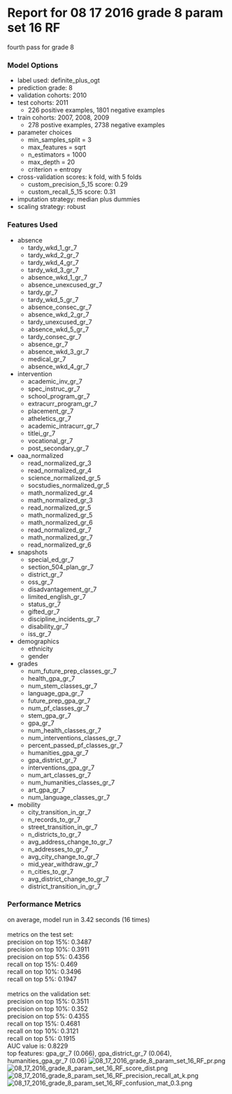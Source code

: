 # Report for 08 17 2016 grade 8 param set 16 RF
fourth pass for grade 8

### Model Options
* label used: definite_plus_ogt
* prediction grade: 8
* validation cohorts: 2010
* test cohorts: 2011
	 * 226 positive examples, 1801 negative examples
* train cohorts: 2007, 2008, 2009
	 * 278 postive examples, 2738 negative examples
* parameter choices
	 * min_samples_split = 3
	 * max_features = sqrt
	 * n_estimators = 1000
	 * max_depth = 20
	 * criterion = entropy
* cross-validation scores: k fold, with 5 folds
	 * custom_precision_5_15 score: 0.29
	 * custom_recall_5_15 score: 0.31
* imputation strategy: median plus dummies
* scaling strategy: robust

### Features Used
* absence
	 * tardy_wkd_1_gr_7
	 * tardy_wkd_2_gr_7
	 * tardy_wkd_4_gr_7
	 * tardy_wkd_3_gr_7
	 * absence_wkd_1_gr_7
	 * absence_unexcused_gr_7
	 * tardy_gr_7
	 * tardy_wkd_5_gr_7
	 * absence_consec_gr_7
	 * absence_wkd_2_gr_7
	 * tardy_unexcused_gr_7
	 * absence_wkd_5_gr_7
	 * tardy_consec_gr_7
	 * absence_gr_7
	 * absence_wkd_3_gr_7
	 * medical_gr_7
	 * absence_wkd_4_gr_7
* intervention
	 * academic_inv_gr_7
	 * spec_instruc_gr_7
	 * school_program_gr_7
	 * extracurr_program_gr_7
	 * placement_gr_7
	 * atheletics_gr_7
	 * academic_intracurr_gr_7
	 * titlei_gr_7
	 * vocational_gr_7
	 * post_secondary_gr_7
* oaa_normalized
	 * read_normalized_gr_3
	 * read_normalized_gr_4
	 * science_normalized_gr_5
	 * socstudies_normalized_gr_5
	 * math_normalized_gr_4
	 * math_normalized_gr_3
	 * read_normalized_gr_5
	 * math_normalized_gr_5
	 * math_normalized_gr_6
	 * read_normalized_gr_7
	 * math_normalized_gr_7
	 * read_normalized_gr_6
* snapshots
	 * special_ed_gr_7
	 * section_504_plan_gr_7
	 * district_gr_7
	 * oss_gr_7
	 * disadvantagement_gr_7
	 * limited_english_gr_7
	 * status_gr_7
	 * gifted_gr_7
	 * discipline_incidents_gr_7
	 * disability_gr_7
	 * iss_gr_7
* demographics
	 * ethnicity
	 * gender
* grades
	 * num_future_prep_classes_gr_7
	 * health_gpa_gr_7
	 * num_stem_classes_gr_7
	 * language_gpa_gr_7
	 * future_prep_gpa_gr_7
	 * num_pf_classes_gr_7
	 * stem_gpa_gr_7
	 * gpa_gr_7
	 * num_health_classes_gr_7
	 * num_interventions_classes_gr_7
	 * percent_passed_pf_classes_gr_7
	 * humanities_gpa_gr_7
	 * gpa_district_gr_7
	 * interventions_gpa_gr_7
	 * num_art_classes_gr_7
	 * num_humanities_classes_gr_7
	 * art_gpa_gr_7
	 * num_language_classes_gr_7
* mobility
	 * city_transition_in_gr_7
	 * n_records_to_gr_7
	 * street_transition_in_gr_7
	 * n_districts_to_gr_7
	 * avg_address_change_to_gr_7
	 * n_addresses_to_gr_7
	 * avg_city_change_to_gr_7
	 * mid_year_withdraw_gr_7
	 * n_cities_to_gr_7
	 * avg_district_change_to_gr_7
	 * district_transition_in_gr_7

### Performance Metrics
on average, model run in 3.42 seconds (16 times) <br/><br/>metrics on the test set: <br/>precision on top 15%: 0.3487 <br/>precision on top 10%: 0.3911 <br/>precision on top 5%: 0.4356 <br/>recall on top 15%: 0.469 <br/>recall on top 10%: 0.3496 <br/>recall on top 5%: 0.1947 <br/><br/>metrics on the validation set: <br/>precision on top 15%: 0.3511 <br/>precision on top 10%: 0.352 <br/>precision on top 5%: 0.4355 <br/>recall on top 15%: 0.4681 <br/>recall on top 10%: 0.3121 <br/>recall on top 5%: 0.1915 <br/>AUC value is: 0.8229 <br/>top features: gpa_gr_7 (0.066), gpa_district_gr_7 (0.064), humanities_gpa_gr_7 (0.06)
![08_17_2016_grade_8_param_set_16_RF_pr.png](figs/08_17_2016_grade_8_param_set_16_RF_pr.png)
![08_17_2016_grade_8_param_set_16_RF_score_dist.png](figs/08_17_2016_grade_8_param_set_16_RF_score_dist.png)
![08_17_2016_grade_8_param_set_16_RF_precision_recall_at_k.png](figs/08_17_2016_grade_8_param_set_16_RF_precision_recall_at_k.png)
![08_17_2016_grade_8_param_set_16_RF_confusion_mat_0.3.png](figs/08_17_2016_grade_8_param_set_16_RF_confusion_mat_0.3.png)
